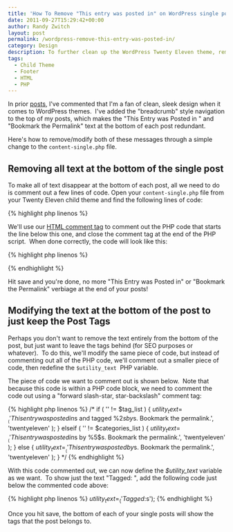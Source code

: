 ```yaml
---
title: 'How To Remove "This entry was posted in" on WordPress single posts'
date: 2011-09-27T15:29:42+00:00
author: Randy Zwitch
layout: post
permalink: /wordpress-remove-this-entry-was-posted-in/
category: Design
description: To further clean up the WordPress Twenty Eleven theme, remove the \"This entry was posted in\" and \"Bookmark the Permalink\" text.
tags:
  - Child Theme
  - Footer
  - HTML
  - PHP
---
```

In prior <a title="Removing “Powered by WordPress” in Twenty Eleven" href="http://randyzwitch.com/removing-powered-by-wordpress-twenty-eleven/" target="_blank">posts</a>, I've commented that I'm a fan of clean, sleek design when it comes to WordPress themes.  I've added the "breadcrumb" style navigation to the top of my posts, which makes the "This Entry was Posted in <category>" and "Bookmark the Permalink" text at the bottom of each post redundant.

Here's how to remove/modify both of these messages through a simple change to the `content-single.php` file.

## Removing all text at the bottom of the single post

To make all of text disappear at the bottom of each post, all we need to do is comment out a few lines of code. Open your `content-single.php` file from your Twenty Eleven child theme and find the following lines of code:

{% highlight php linenos %}
<footer class="entry-meta">
<?php
            /* translators: used between list items, there is a space after the comma */
{% endhighlight %}

We'll use our <a title="Twenty Eleven Child Theme: Custom Header" href="http://randyzwitch.com/custom-header-twenty-eleven-child-theme/" target="_blank">HTML comment tag</a> to comment out the PHP code that starts the line below this one, and close the comment tag at the end of the PHP script.  When done correctly, the code will look like this:

{% highlight php linenos %}
<!--     <?php
            /* translators: used between list items, there is a space after the comma */
            $categories_list = get_the_category_list( __( ', ', 'twentyeleven' ) );
            /* translators: used between list items, there is a space after the comma */
            $tag_list = get_the_tag_list( '', __( ', ', 'twentyeleven' ) );
            if ( '' != $tag_list ) {
                $utility_text = __( 'This entry was posted in %1$s and tagged %2$s by <a href="%6$s">%5$s</a>. Bookmark the <a href="%3$s" title="Permalink to %4$s" rel="bookmark">permalink</a>.', 'twentyeleven' );
            } elseif ( '' != $categories_list ) {
                $utility_text = __( 'This entry was posted in %1$s by <a href="%6$s">%5$s</a>. Bookmark the <a href="%3$s" title="Permalink to %4$s" rel="bookmark">permalink</a>.', 'twentyeleven' );
            } else {
                $utility_text = __( 'This entry was posted by <a href="%6$s">%5$s</a>. Bookmark the <a href="%3$s" title="Permalink to %4$s" rel="bookmark">permalink</a>.', 'twentyeleven' );
            }
            printf(
                $utility_text,
                $categories_list,
                $tag_list,
                esc_url( get_permalink() ),
                the_title_attribute( 'echo=0' ),
                get_the_author(),
                esc_url( get_author_posts_url( get_the_author_meta( 'ID' ) ) )
            );
        ?> -->
{% endhighlight %}

Hit save and you're done, no more "This Entry was Posted in" or "Bookmark the Permalink" verbiage at the end of your posts!

## Modifying the text at the bottom of the post to just keep the Post Tags

Perhaps you don't want to remove the text entirely from the bottom of the post, but just want to leave the tags behind (for SEO purposes or whatever).  To do this, we'll modify the same piece of code, but instead of commenting out all of the PHP code, we'll comment out a smaller piece of code, then redefine the `$utility_text`  PHP variable.

The piece of code we want to comment out is shown below.  Note that because this code is within a PHP code block, we need to comment the code out using a "forward slash-star, star-backslash" comment tag:

{% highlight php linenos %}
/*  if ( '' != $tag_list ) {
				$utility_text = __( 'This entry was posted in %1$s and tagged %2$s by %5$s. Bookmark the permalink.', 'twentyeleven' );
			} elseif ( '' != $categories_list ) {
				$utility_text = __( 'This entry was posted in %1$s by %5$s. Bookmark the permalink.', 'twentyeleven' );
			} else {
				$utility_text = __( 'This entry was posted by %5$s. Bookmark the permalink.', 'twentyeleven' );
			}
*/
{% endhighlight %}

With this code commented out, we can now define the _$utility_text_ variable as we want.  To show just the text "Tagged: <tag list>", add the following code just below the commented code above:

{% highlight php linenos %}
$utility_text = _( 'Tagged: %2$s');
{% endhighlight %}

Once you hit save, the bottom of each of your single posts will show the tags that the post belongs to.
